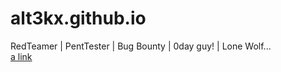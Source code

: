 # alt3kx.github.io 
RedTeamer | PentTester | Bug Bounty | 0day guy! | Lone Wolf...<br/>
[a link](https://github.com/alt3kx)
